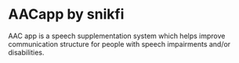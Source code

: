 # AACapp by snikfi
AAC app is a speech supplementation system which helps improve communication structure for people with speech impairments and/or disabilities.

